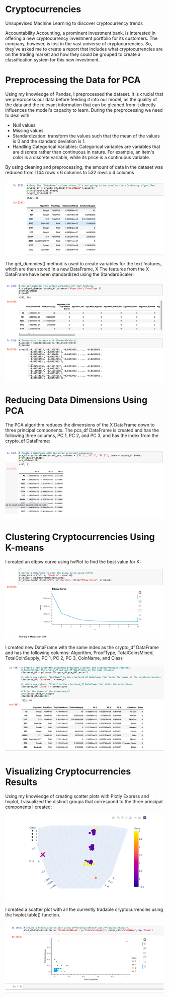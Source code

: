 # Cryptocurrencies
Unsupevised Machine Learning to discover cryptocurrency trends 

Accountability Accounting, a prominent investment bank, is interested in offering a new cryptocurrency investment portfolio for its customers. The company, however, is lost in the vast universe of cryptocurrencies. So, they’ve asked me to create a report that includes what cryptocurrencies are on the trading market and how they could be grouped to create a classification system for this new investment.

# Preprocessing the Data for PCA

Using my knowledge of Pandas, I preprocessed the dataset. It is crucial that we preprocess our data before feeding it into our model, as the quality of the data and the relevant information that can be gleaned from it directly influences the model's capacity to learn. During the preprocessing we need to deal with:
* Null values  
* Missing values  
* Standardization: transform the values such that the mean of the values is 0 and the standard deviation is 1.  
* Handling Categorical Variables: Categorical variables are variables that are discrete rather than continuous in nature. For example, an item's color is a discrete variable, while its price is a continuous variable.  

By using cleaning and preprocessing, the amount of data in the dataset was reduced from 1144 rows x 6 columns to 532 rows x 4 columns

![img1.png](images/img1.png) 

The get_dummies() method is used to create variables for the text features, which are then stored in a new DataFrame, X 
The features from the X DataFrame have been standardized using the StandardScaler:

![img2.png](images/img2.png) 

# Reducing Data Dimensions Using PCA

The PCA algorithm reduces the dimensions of the X DataFrame down to three principal components. The pcs_df DataFrame is created and has the following three columns, PC 1, PC 2, and PC 3, and has the index from the crypto_df DataFrame:

![img3.png](images/img3.png) 


# Clustering Cryptocurrencies Using K-means

I created an elbow curve using hvPlot to find the best value for K:

![img4.png](images/img4.png) 

I created new DataFrame with the same index as the crypto_df DataFrame and has the following columns: Algorithm, ProofType, TotalCoinsMined, TotalCoinSupply, PC 1, PC 2, PC 3, CoinName, and Class 

![img7.png](images/img7.png) 

# Visualizing Cryptocurrencies Results

Using my knowledge of creating scatter plots with Plotly Express and hvplot, I visualized the distinct groups that correspond to the three principal components I created:

![img5.png](images/img5.png) 

I created a scatter plot with all the currently tradable cryptocurrencies using the hvplot.table() function.

![img6.png](images/img6.png) 

